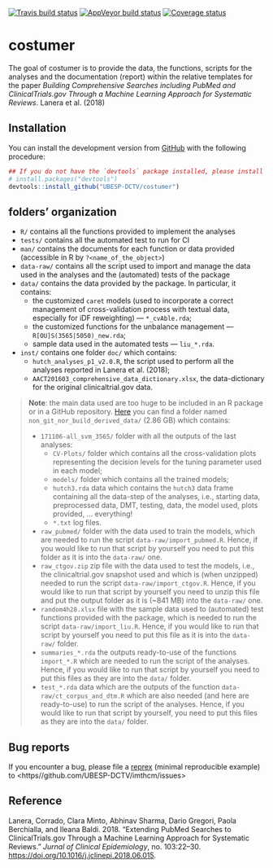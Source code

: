 
<!-- README.md is generated from README.Rmd. Please edit that file -->

[![Travis build
status](https://travis-ci.org/UBESP-DCTV/costumer.svg?branch=master)](https://travis-ci.org/UBESP-DCTV/costumer)
[![AppVeyor build
status](https://ci.appveyor.com/api/projects/status/github/UBESP-DCTV/costumer?branch=master&svg=true)](https://ci.appveyor.com/project/UBESP-DCTV/costumer)
[![Coverage
status](https://codecov.io/gh/UBESP-DCTV/costumer/branch/master/graph/badge.svg)](https://codecov.io/github/UBESP-DCTV/costumer?branch=master)

# costumer

The goal of costumer is to provide the data, the functions, scripts for
the analyses and the documentation (report) within the relative
templates for the paper *Building Comprehensive Searches including
PubMed and ClinicalTrials.gov Through a Machine Learning Approach for
Systematic Reviews*. Lanera et al. (2018)

## Installation

<!-- You can install the released version of costumer from -->

<!-- [CRAN](https://CRAN.R-project.org) with: -->

<!-- ``` r -->

<!-- install.packages("costumer") -->

<!-- ``` -->

You can install the development version from
[GitHub](https://github.com/) with the following
procedure:

``` r
## If you do not have the `devtools` package installed, please install it
# install.packages("devtools")
devtools::install_github("UBESP-DCTV/costumer")
```

## folders’ organization

  - `R/` contains all the functions provided to implement the analyses
  - `tests/` contains all the automated test to run for CI
  - `man/` contains the documents for each function or data provided
    (accessible in R by `?<name_of_the_object>`)
  - `data-raw/` contains all the script used to import and manage the
    data used in the analyses and the (automated) tests of the package
  - `data/` contains the data provided by the package. In particular, it
    contains:
      - the customized `caret` models (used to incorporate a correct
        management of cross-validation process with textual data,
        especially for iDF reweighting) — `*_cvAble.rda`;
      - the customized functions for the unbalance management —
        `R[OU]S(3565|5050)_new.rda`;
      - sample data used in the automated tests — `liu_*.rda`.
  - `inst/` contains one folder `doc/` which contains:
      - `hutch_analyses_p1_v2.0.R`, the script used to perform all the
        analyses reported in Lanera et al. (2018);
      - `AACT201603_comprehensive_data_dictionary.xlsx`, the
        data-dictionary for the original clinicaltrial.gov data.

> **Note**: the main data used are too huge to be included in an R
> package or in a GitHub repository.
> [Here](https://1drv.ms/f/s!AtlSkmthbrG4i8lA1fk5LPhmsOt0pg) you can
> find a folder named `non_git_nor_build_derived_data/` (2.86 GB) which
> contains:
> 
>   - `171106-all_svm_3565/` folder with all the outputs of the last
>     analyses:
>       - `CV-Plots/` folder which contains all the cross-validation
>         plots representing the decision levels for the tuning
>         parameter used in each model;
>       - `models/` folder which contains all the trained models;
>       - `hutch3.rda` data which contains the `hutch3` data frame
>         containing all the data-step of the analyses, i.e., starting
>         data, preprocessed data, DMT, testing, data, the model used,
>         plots provided, … everything\!
>       - `*.txt` log files.
>   - `raw_pubmed/` folder with the data used to train the models, which
>     are needed to run the script `data-raw/import_pubmed.R`. Hence, if
>     you would like to run that script by yourself you need to put this
>     folder as it is into the `data-raw/` one.
>   - `raw_ctgov.zip` zip file with the data used to test the models,
>     i.e., the clinicaltrial.gov snapshot used and which is (when
>     unzipped) needed to run the script `data-raw/import_ctgov.R`.
>     Hence, if you would like to run that script by yourself you need
>     to unzip this file and put the output folder as it is (~841 MB)
>     into the `data-raw/` one.
>   - `random4h28.xlsx` file with the sample data used to (automated)
>     test functions provided with the package, which is needed to run
>     the script `data-raw/import_liu.R`. Hence, if you would like to
>     run that script by yourself you need to put this file as it is
>     into the `data-raw/` folder.
>   - `summaries_*.rda` the outputs ready-to-use of the functions
>     `import_*.R` which are needed to run the script of the analyses.
>     Hence, if you would like to run that script by yourself you need
>     to put this files as they are into the `data/` folder.
>   - `test_*.rda` data which are the outputs of the function
>     `data-raw/ct_corpus_and_dtm.R` which are also needed (and here are
>     ready-to-use) to run the script of the analyses. Hence, if you
>     would like to run that script by yourself, you need to put this
>     files as they are into the `data/` folder.

## Bug reports

If you encounter a bug, please file a
[reprex](https://github.com/tidyverse/reprex) (minimal reproducible
example) to \<https//github.com/UBESP-DCTV/imthcm/issues\>

## Reference

<div id="refs" class="references">

<div id="ref-lanera18">

Lanera, Corrado, Clara Minto, Abhinav Sharma, Dario Gregori, Paola
Berchialla, and Ileana Baldi. 2018. “Extending PubMed Searches to
ClinicalTrials.gov Through a Machine Learning Approach for Systematic
Reviews.” *Jurnal of Clinical Epidemiology*, no. 103:22–30.
<https://doi.org/10.1016/j.jclinepi.2018.06.015>.

</div>

</div>
